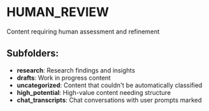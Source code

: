 # HUMAN_REVIEW

Content requiring human assessment and refinement

## Subfolders:
- **research**: Research findings and insights
- **drafts**: Work in progress content
- **uncategorized**: Content that couldn't be automatically classified
- **high_potential**: High-value content needing structure
- **chat_transcripts**: Chat conversations with user prompts marked
